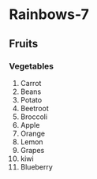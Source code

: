 # Rainbows-7
## Fruits
### Vegetables
1. Carrot
2. Beans
3. Potato
4. Beetroot
5. Broccoli
6. Apple
7. Orange
8. Lemon
9. Grapes
10. kiwi
11. Blueberry
